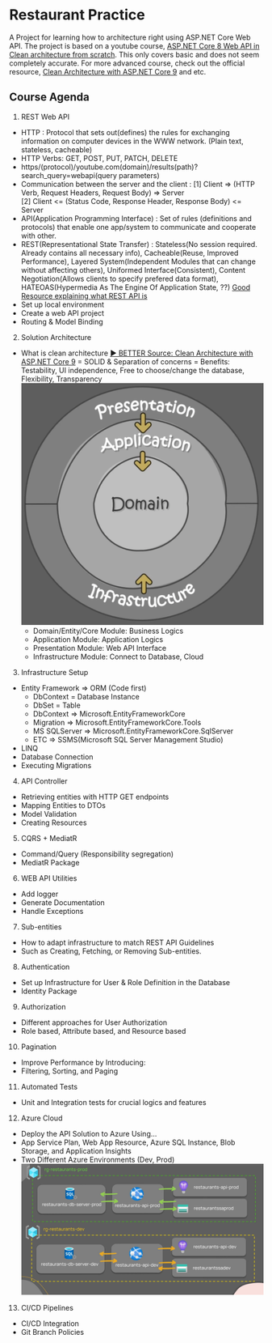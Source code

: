 # Restaurant Practice

A Project for learning how to architecture right using ASP.NET Core Web API.
The project is based on a youtube course, [ASP.NET Core 8 Web API in Clean architecture from scratch](https://www.youtube.com/watch?v=E6sUJWwZLwE&ab_channel=FullstackDev).
This only covers basic and does not seem completely accurate. For more advanced course, check out the official resource, [Clean Architecture with ASP.NET Core 9](https://www.youtube.com/watch?v=zw-ZtB1BNl8&ab_channel=dotnet) and etc. 

## Course Agenda
1. REST Web API
- HTTP : Protocol that sets out(defines) the rules for exchanging information on computer devices in the WWW network. (Plain text, stateless, cacheable)
- HTTP Verbs: GET, POST, PUT, PATCH, DELETE
- https/(protocol)/youtube.com(domain)/results(path)?search_query=webapi(query parameters)
- Communication between the server and the client :
    [1] Client => (HTTP Verb, Request Headers, Request Body) => Server\
    [2] Client <= (Status Code, Response Header, Response Body) <= Server
- API(Application Programming Interface) : Set of rules (definitions and protocols) that enable one app/system to communicate and cooperate with other.
- REST(Representational State Transfer) : Stateless(No session required. Already contains all necessary info), Cacheable(Reuse, Improved Performance), Layered System(Independent Modules that can change without affecting others), Uniformed Interface(Consistent), Content Negotiation(Allows clients to specify prefered data format), HATEOAS(Hypermedia As The Engine Of Application State, ??)
[Good Resource explaining what REST API is](https://wonit.tistory.com/454)
- Set up local environment
- Create a web API project
- Routing & Model Binding
2. Solution Architecture
- What is clean architecture
    [▶ BETTER Source: Clean Architecture with ASP.NET Core 9](https://www.youtube.com/watch?v=zw-ZtB1BNl8&ab_channel=dotnet)
    = SOLID & Separation of concerns
    = Benefits: Testability, UI independence, Free to choose/change the database, Flexibility, Transparency
![alt text](image.png)
    - Domain/Entity/Core Module: Business Logics
    - Application Module: Application Logics
    - Presentation Module: Web API Interface
    - Infrastructure Module: Connect to Database, Cloud
3. Infrastructure Setup
- Entity Framework => ORM (Code first)
    - DbContext = Database Instance
    - DbSet = Table
    - DbContext
        => Microsoft.EntityFrameworkCore
    - Migration
        => Microsoft.EntityFrameworkCore.Tools
    - MS SQLServer
        => Microsoft.EntityFrameworkCore.SqlServer
    - ETC
        => SSMS(Microsoft SQL Server Management Studio)
- LINQ
- Database Connection
- Executing Migrations
4. API Controller
- Retrieving entities with HTTP GET endpoints
- Mapping Entities to DTOs
- Model Validation
- Creating Resources
5. CQRS + MediatR
- Command/Query (Responsibility segregation)
- MediatR Package
6. WEB API Utilities
- Add logger
- Generate Documentation
- Handle Exceptions
7. Sub-entities
- How to adapt infrastructure to match REST API Guidelines
- Such as Creating, Fetching, or Removing Sub-entities.
8. Authentication
- Set up Infrastructure for User & Role Definition in the Database
- Identity Package
9. Authorization
- Different approaches for User Authorization
- Role based, Attribute based, and Resource based
10. Pagination
- Improve Performance by Introducing:
- Filtering, Sorting, and Paging
11. Automated Tests
- Unit and Integration tests for crucial logics and features
12. Azure Cloud
- Deploy the API Solution to Azure Using...
- App Service Plan, Web App Resource, Azure SQL Instance, Blob Storage, and Application Insights
- Two Different Azure Environments (Dev, Prod)
![alt text](./_Assets/image-1.png)
13. CI/CD Pipelines
- CI/CD Integration
- Git Branch Policies